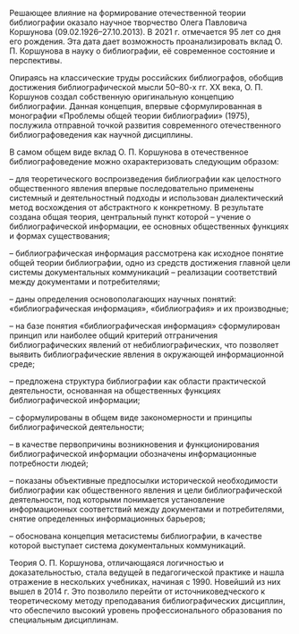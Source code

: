 Решающее влияние на формирование отечественной теории библиографии оказало научное творчество Олега Павловича Коршунова (09.02.1926–27.10.2013). В 2021 г. отмечается 95 лет со дня его рождения. Эта дата дает возможность проанализировать вклад О. П. Коршунова в науку о библиографии, её современное состояние и перспективы.

Опираясь на классические труды российских библиографов, обобщив достижения библиографической мысли 50–80-х гг. ХХ века, О. П. Коршунов создал собственную оригинальную концепцию библиографии. Данная концепция, впервые сформулированная в монографии «Проблемы общей теории библиографии» (1975), послужила отправной точкой развития современного отечественного библиографоведения как научной дисциплины.

В самом общем виде вклад О. П. Коршунова в отечественное библиографоведение можно охарактеризовать следующим образом:

– для теоретического воспроизведения библиографии как целостного общественного явления впервые последовательно применены системный и деятельностный подходы и использован диалектический метод восхождения от абстрактного к конкретному. В результате создана общая теория, центральный пункт которой – учение о библиографической информации, ее основных общественных функциях и формах существования;

– библиографическая информация рассмотрена как исходное понятие общей теории библиографии, одно из средств достижения главной цели системы документальных коммуникаций – реализации соответствий между документами и потребителями;

– даны определения основополагающих научных понятий: «библиографическая информация», «библиография» и их производные;

– на базе понятия «библиографическая информация» сформулирован принцип или наиболее общий критерий отграничения библиографических явлений от небиблиографических, что позволяет выявить библиографические явления в окружающей информационной среде;

– предложена структура библиографии как области практической деятельности, основанная на общественных функциях библиографической информации;

– сформулированы в общем виде закономерности и принципы библиографической деятельности;

– в качестве первопричины возникновения и функционирования библиографической информации обозначены информационные потребности людей;

– показаны объективные предпосылки исторической необходимости библиографии как общественного явления и цели библиографической деятельности, под которыми понимается установление информационных соответствий между документами и потребителями, снятие определенных информационных барьеров;

– обоснована концепция метасистемы библиографии, в качестве которой выступает система документальных коммуникаций.

Теория О. П. Коршунова, отличающаяся логичностью и доказательностью, стала ведущей в педагогической практике и нашла отражение в нескольких учебниках, начиная с 1990. Новейший из них вышел в 2014 г. Это позволило перейти от источниковедческого к теоретическому методу преподавания библиографических дисциплин, что обеспечило высокий уровень профессионального образования по специальным дисциплинам.